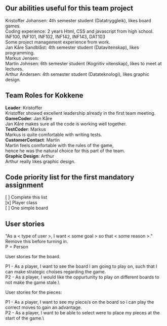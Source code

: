 ## Our abilities useful for this team project
Kristoffer Johansen: 4th semester student (Datatryggleik), likes board games.\
Coding experience: 2 years Html, CSS and javascript from high school.\
INF100, INF101, INF102, INF142, INF143, DAT103\
Some project management experience from work.\
Jan Kåre Sandblåst: 4th semester student (Datavitenskap), likes programming. \
Markus Jensen:\
Martin Johnsen: 6th semester student (Kognitiv vitenskap), likes to meet at lectures.\
Arthur Andersen: 4th semester student (Datateknologi), likes graphic design.

## Team Roles for **Kokkene** 
**Leader**: Kristoffer\
Kristoffer showed excellent leadership already in the first team meeting.\
**GameCoder**: Jan Kåre\
Jan Kåre makes sure all the code is working well together.\
**TestCoder**: Markus\
Markus is quite comfortable with writing tests.\
**CustomerContact**: Martin\
Martin feels comfortable with the rules of the game,\
hence he was the natural choice for this part of the team.\
**Graphic Design**: Arthur\
Arthur really likes graphic design.

## Code priority list for the first mandatory assignment
[ ] Complete this list\
[x] Player class\
[ ] One simple board

## User stories
"As a < type of user >, I want < some goal > so that < some reason >." Remove this before turning in.\
P = Person

User stories for the board.

P1 - As a player, I want to see the board I am going to play on, such that I can make strategic choises regarding the game.\
P2 - As a player, I would like the oppurtunity to play on different boards to not make the game stale.\

User stories for the pieces:

P1 - As a player, I want to see my piece/s on the board so i can play the correct moves to gain an advantage.\
P2 - As a player, I want to be able to select were to place my pieces at the start of the game.\


